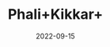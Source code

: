 ---
title: 'Phali+Kikkar+'
date: '2022-09-15' 
metatag: '' 
inventory: '0' 
draft: false 
# meta description 
shortDescripton: ''
description: 'Herb'
longdescription: ''
featured: True
# product Price
price: '30.0'
# Product Short Description
shortDescription: ''
productID: '9067FD0D-1029-ED11-9968-005056B3A416'
type: 'products'
category: 'Herb' 
thumnailproduct: 'https://aminsaddiquidawakhana.eralive.net/images/products/9067FD0D-1029-ED11-9968-005056B3A4161.png' 
images:
  - image: 'images/products/9067FD0D-1029-ED11-9968-005056B3A4161.png'  
Variants:
---